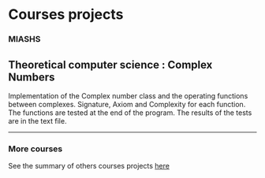# Courses projects

### MIASHS

Theoretical computer science : Complex Numbers
----------------------------------------------

Implementation of the Complex number class and the operating functions between complexes.
Signature, Axiom and Complexity for each function. 
The functions are tested at the end of the program.
The results of the tests are in the text file.


------

### More courses

See the summary of others courses projects [here](https://github.com/tgll/COURSES-PROJECTS-list)
